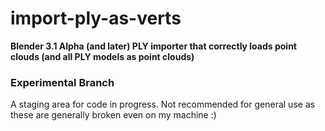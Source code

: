 # import-ply-as-verts
<strong>Blender 3.1 Alpha (and later) PLY importer that correctly loads point clouds (and all PLY models as point clouds)</strong>

<h3>Experimental Branch</h3>
A staging area for code in progress. Not recommended for general use as these are generally broken even on my machine :)
